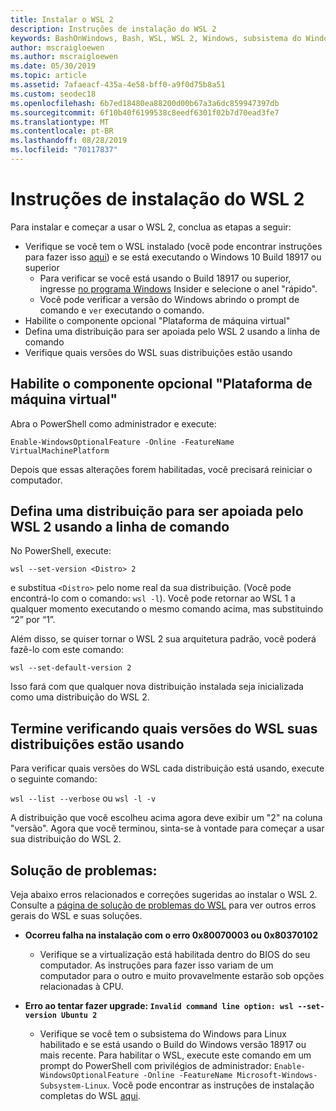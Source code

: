 ```yaml
---
title: Instalar o WSL 2
description: Instruções de instalação do WSL 2
keywords: BashOnWindows, Bash, WSL, WSL 2, Windows, subsistema do Windows para Linux, subsistema do Windows, Ubuntu, Debian, Suse, Windows 10, instalar
author: mscraigloewen
ms.author: mscraigloewen
ms.date: 05/30/2019
ms.topic: article
ms.assetid: 7afaeacf-435a-4e58-bff0-a9f0d75b8a51
ms.custom: seodec18
ms.openlocfilehash: 6b7ed18480ea88200d00b67a3a6dc859947397db
ms.sourcegitcommit: 6f10b40f6199538c8eedf6301f02b7d70ead3fe7
ms.translationtype: MT
ms.contentlocale: pt-BR
ms.lasthandoff: 08/28/2019
ms.locfileid: "70117837"
---
```

# <a name="installation-instructions-for-wsl-2"></a>Instruções de instalação do WSL 2

Para instalar e começar a usar o WSL 2, conclua as etapas a seguir:

- Verifique se você tem o WSL instalado (você pode encontrar instruções para fazer isso [aqui](./install-win10.md)) e se está executando o Windows 10 Build 18917 ou superior
   - Para verificar se você está usando o Build 18917 ou superior, ingresse [no programa Windows](https://insider.windows.com/en-us/) Insider e selecione o anel "rápido". 
   - Você pode verificar a versão do Windows abrindo o prompt de comando e `ver` executando o comando.
- Habilite o componente opcional "Plataforma de máquina virtual"
- Defina uma distribuição para ser apoiada pelo WSL 2 usando a linha de comando
- Verifique quais versões do WSL suas distribuições estão usando

## <a name="enable-the-virtual-machine-platform-optional-component"></a>Habilite o componente opcional "Plataforma de máquina virtual"

Abra o PowerShell como administrador e execute:

`Enable-WindowsOptionalFeature -Online -FeatureName VirtualMachinePlatform`

Depois que essas alterações forem habilitadas, você precisará reiniciar o computador.

## <a name="set-a-distro-to-be-backed-by-wsl-2-using-the-command-line"></a>Defina uma distribuição para ser apoiada pelo WSL 2 usando a linha de comando

No PowerShell, execute:

`wsl --set-version <Distro> 2`

e substitua `<Distro>` pelo nome real da sua distribuição. (Você pode encontrá-lo com o comando: `wsl -l`). Você pode retornar ao WSL 1 a qualquer momento executando o mesmo comando acima, mas substituindo “2” por “1”.

Além disso, se quiser tornar o WSL 2 sua arquitetura padrão, você poderá fazê-lo com este comando:

`wsl --set-default-version 2`

Isso fará com que qualquer nova distribuição instalada seja inicializada como uma distribuição do WSL 2.

## <a name="finish-with-verifying-what-versions-of-wsl-your-distro-are-using"></a>Termine verificando quais versões do WSL suas distribuições estão usando

Para verificar quais versões do WSL cada distribuição está usando, execute o seguinte comando:

`wsl --list --verbose` ou `wsl -l -v`

A distribuição que você escolheu acima agora deve exibir um "2" na coluna "versão". Agora que você terminou, sinta-se à vontade para começar a usar sua distribuição do WSL 2. 

## <a name="troubleshooting"></a>Solução de problemas: 

Veja abaixo erros relacionados e correções sugeridas ao instalar o WSL 2. Consulte a [página de solução de problemas do WSL](troubleshooting.md) para ver outros erros gerais do WSL e suas soluções.

* **Ocorreu falha na instalação com o erro 0x80070003 ou 0x80370102**
    * Verifique se a virtualização está habilitada dentro do BIOS do seu computador. As instruções para fazer isso variam de um computador para o outro e muito provavelmente estarão sob opções relacionadas à CPU.
   
* **Erro ao tentar fazer upgrade: `Invalid command line option: wsl --set-version Ubuntu 2`**
    * Verifique se você tem o subsistema do Windows para Linux habilitado e se está usando o Build do Windows versão 18917 ou mais recente. Para habilitar o WSL, execute este comando em um prompt do PowerShell com privilégios de administrador: `Enable-WindowsOptionalFeature -Online -FeatureName Microsoft-Windows-Subsystem-Linux`. Você pode encontrar as instruções de instalação completas do WSL [aqui](./install-win10.md).